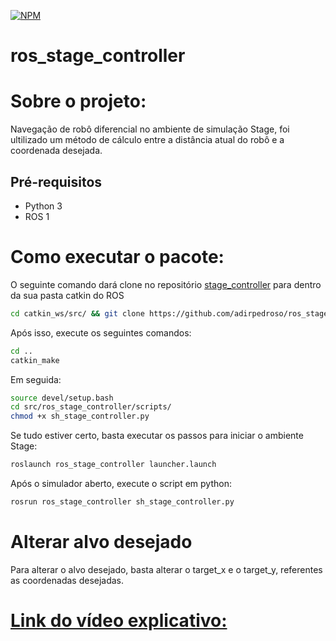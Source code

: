
[![NPM](https://img.shields.io/npm/l/react)](https://github.com/adirpedroso/ROS_stage_controller/blob/main/LICENSE)
# ros_stage_controller


# Sobre o projeto:
Navegação de robô diferencial no ambiente de simulação Stage, foi ultilizado um método de cálculo entre a distância atual do robô e a coordenada desejada.
## Pré-requisitos

- Python 3
- ROS 1

# Como executar o pacote:

O seguinte comando dará clone no repositório [stage_controller](https://github.com/adirpedroso/ros_stage_controller.git) para dentro da sua pasta catkin do ROS
```bash
cd catkin_ws/src/ && git clone https://github.com/adirpedroso/ros_stage_controller.git
```
Após isso, execute os seguintes comandos:
```bash
cd .. 
catkin_make
```
Em seguida:
```bash
source devel/setup.bash
cd src/ros_stage_controller/scripts/
chmod +x sh_stage_controller.py 
```
Se tudo estiver certo, basta executar os passos para iniciar o ambiente Stage:
```bash
roslaunch ros_stage_controller launcher.launch 
```
Após o simulador aberto, execute o script em python:
```bash
rosrun ros_stage_controller sh_stage_controller.py 
```

# Alterar alvo desejado
Para alterar o alvo desejado, basta alterar o target_x e o target_y, referentes as coordenadas desejadas.



# [Link do vídeo explicativo:](https://www.youtube.com/watch?v=VhdIODw_JAA)


